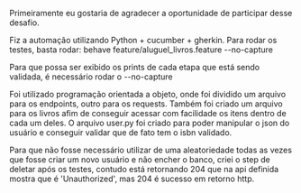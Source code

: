 Primeiramente eu gostaria de agradecer a oportunidade de participar desse desafio.

Fiz a automação utilizando Python + cucumber + gherkin. 
Para rodar os testes, basta rodar:
   behave feature/aluguel_livros.feature --no-capture

Para que possa ser exibido os prints de cada etapa que está sendo validada, é necessário rodar o --no-capture

Foi utilizado programação orientada a objeto, onde foi dividido um arquivo para os endpoints, outro para os requests. 
Também foi criado um arquivo para os livros afim de conseguir acessar com facilidade os itens dentro de cada um deles.
O arquivo user.py foi criado para poder manipular o json do usuário e conseguir validar que de fato tem o isbn validado.

Para que não fosse necessário utilizar de uma aleatoriedade todas as vezes que fosse criar um novo usuário e não encher o banco, criei o step de deletar após os testes, contudo está retornando 204 que na api definida mostra que é 'Unauthorized', mas 204 é sucesso em retorno http.